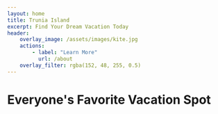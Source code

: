 ```yaml
---
layout: home
title: Trunia Island
excerpt: Find Your Dream Vacation Today
header:
    overlay_image: /assets/images/kite.jpg
    actions:
        - label: "Learn More"
          url: /about
    overlay_filter: rgba(152, 48, 255, 0.5)
---
```


# Everyone's Favorite Vacation Spot
